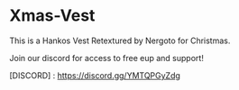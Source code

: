 # Xmas-Vest
This is a Hankos Vest Retextured by Nergoto for Christmas.

Join our discord for access to free eup and support!

[DISCORD] : https://discord.gg/YMTQPGyZdg
